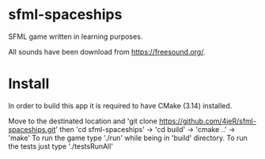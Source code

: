 # sfml-spaceships
SFML game written in learning purposes.

All sounds have been download from https://freesound.org/.

# Install
In order to build this app it is required to have CMake (3.14) installed.

Move to the destinated location and 'git clone https://github.com/4jeR/sfml-spaceships.git'
then 'cd sfml-spaceships' -> 'cd build' -> 'cmake ..' -> 'make'
To run the game type './run' while being in 'build' directory.
To run the tests just type './testsRunAll'

